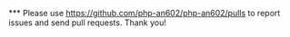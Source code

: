 *** Please use https://github.com/php-an602/php-an602/pulls to report issues and send pull requests. Thank you!
